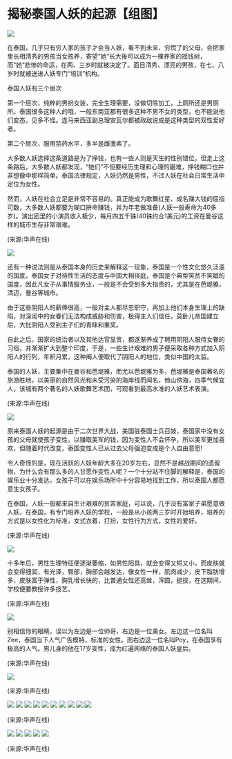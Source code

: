 # 揭秘泰国人妖的起源【组图】

![](//rs2.huanqiucdn.cn/huanqiucdn/huanqiu/image/m/share.jpg)

在泰国，几乎只有穷人家的孩子才会当人妖，看不到未来、穷慌了的父母，会把家里长相清秀的男孩当女孩养，寄望“她”长大後可以成为一棵养家的摇钱树，而“她”悲惨的命运，在两、三岁时就被决定了。面目清秀、漂亮的男孩，在七、八岁时就被送进人妖专门“培训”机构。

泰国人妖有三个层次

第一个层次，纯粹的男扮女装，完全生理需要，没做切除加工，上厕所还是男厕所。泰国很多这种人的哦，一般东南亚都有很多这种不男不女的类型，也不能说他们变态，见多不怪。连马来西亚副总理安瓦尔都被政敌说成是这种类型的双性爱好者。

第二个层次，服用禁药水平，多半是雌激素了。

大多数人妖选择这条道路是为了挣钱，也有一些人则是天生的性别错位，但走上这条路后，大多数人妖都发现，“她们”不但要经历生理和心理的磨难，挣钱糊口也并非想像中那样简单。泰国法律规定，人妖仍然是男性，不过人妖在社会日常生活中定位为女性。

然而，人妖在社会立足是非常不容易的。真正能成为歌舞红星、成名赚大钱的屈指可数，大多数人妖都要为糊口拼命赚钱，并为年老做准备(人妖一般寿命为40多岁)。演出团里的小演员收入极少，每月四五千铢(40铢约合1美元)的工资在曼谷这样的城市生存非常艰难。

(来源:华声在线)

![](//himg2.huanqiucdn.cn/attachment2010/2012/0529/20120529083740278.jpg?imageView2/2/w/750)

还有一种说法则是从泰国本身的历史来解释这一现象，泰国是一个性文化悠久泛滥的国度，泰国女子对待性生活的态度与中国大相径庭，泰国是个典型笑贫不笑娼的国度，因此凡女子从事情服务业，一般是不会受到多大指责的，尤其是在芭堤雅，清迈，曼谷等城市。

由于这些阴阳人的薪俸很高，一般对主人都尽忠职守，再加上他们本身生理上的缺陷，对深闺中的女眷们无法构成威胁和伤害，极得主人们信任，莫卧儿帝国建立后，大批阴阳人受到主子们的青睐和重奖。

自此之后，国家的统治者以及其他达官显贵，都逐渐养成了聘用阴阳人服侍女眷的习俗，并渐渐扩大到整个印度，于是，一些生计艰难的男子便采取各种方式加入阴阳人的行列，年积月累，这种阉人便取代了阴阳人的地位，类似中国的太监。

泰国的人妖，主要集中在曼谷和芭堤雅，而尤以芭堤雅为多，芭堤雅是泰国著名的旅游胜地，以美丽的自然风光和未受污染的海岸线而闻名，倚山傍海，四季气候宜人，该城有两个著名的人妖歌舞艺术团，可观看到最高水准的人妖艺术表演。

(来源:华声在线)

![](//himg2.huanqiucdn.cn/attachment2010/2012/0529/20120529083741474.jpg?imageView2/2/w/750)

原来泰国人妖的起源是由于二次世界大战，美国驻泰国士兵召妓，泰国家中没有女孩的父母就使孩子变性，以赚取美军的钱，因为变性人不会怀孕，所以美军更加喜欢，但随着时代改变，泰国变性人已从过去父母强迫变成是个人自由意愿!

令人奇怪的是，现在活跃的人妖年龄大多在20岁左右，显然不是越战期间的遗留物，为什么会有那么多的人甘愿作变性人呢？一个十分站不住脚的解释是，泰国的娱乐业十分发达，女孩子可以在娱乐场所中十分容易地找到工作，所以泰国人都愿意生女孩子。

在泰国，人妖一般都来自生计艰难的贫苦家庭，可以说，几乎没有富家子弟愿意做人妖，在泰国，有专门培养人妖的学校，一般是从小孩两三岁时开始培养，培养的方式是以女性化为标准，女式衣着，打扮，女性行为方式，女性的爱好。

(来源:华声在线)

![](//himg2.huanqiucdn.cn/attachment2010/2012/0529/20120529083741812.jpg?imageView2/2/w/750)

十多年后，男性生理特征便逐渐萎缩，如男性阳具，就会变得又短又小，而皮肤就会变得细润，有光泽，臀部，胸部会越发达，像女性一样，肌肉减少，皮下脂肪增多，皮肤富于弹性，胸乳增长快的，比普通女性还高耸，浑圆，挺拔，在这期间，学校便要教授许多技艺。

(来源:华声在线)

![](//himg2.huanqiucdn.cn/attachment2010/2012/0529/20120529083741881.jpg?imageView2/2/w/750)

别相信你的眼睛，误以为左边是一位帅哥，右边是一位美女。左边这一位名叫Zee，泰国当下人气广告模特，标准的女性。而右边这一位名叫Poy，在泰国享有极高的人气。男儿身的他在17岁变性，成为红遍网络的泰国人妖皇后。

(来源:华声在线)

![](//himg2.huanqiucdn.cn/attachment2010/2012/0529/20120529083741985.jpg?imageView2/2/w/750)

(来源:华声在线)

![](//himg2.huanqiucdn.cn/attachment2010/2012/0529/20120529083741234.jpg?imageView2/2/w/750)
![](//himg2.huanqiucdn.cn/attachment2010/2012/0529/20120529083742719.jpg?imageView2/2/w/750)
![](//himg2.huanqiucdn.cn/attachment2010/2012/0529/20120529083742628.jpg?imageView2/2/w/750)
![](//himg2.huanqiucdn.cn/attachment2010/2012/0529/20120529083742140.jpg?imageView2/2/w/750)
![](//himg2.huanqiucdn.cn/attachment2010/2012/0529/20120529083742327.jpg?imageView2/2/w/750)
![](//himg2.huanqiucdn.cn/attachment2010/2012/0529/20120529083743928.jpg?imageView2/2/w/750)
![](//himg2.huanqiucdn.cn/attachment2010/2012/0529/20120529083743485.jpg?imageView2/2/w/750)
![](//himg2.huanqiucdn.cn/attachment2010/2012/0529/20120529083743264.jpg?imageView2/2/w/750)
![](//himg2.huanqiucdn.cn/attachment2010/2012/0529/20120529083743503.jpg?imageView2/2/w/750)
![](//himg2.huanqiucdn.cn/attachment2010/2012/0529/20120529083744295.jpg?imageView2/2/w/750)

(来源:华声在线)

![](//himg2.huanqiucdn.cn/attachment2010/2012/0529/20120529083744591.jpg?imageView2/2/w/750)
![](//himg2.huanqiucdn.cn/attachment2010/2012/0529/20120529083744923.jpg?imageView2/2/w/750)
![](//himg2.huanqiucdn.cn/attachment2010/2012/0529/20120529083744221.jpg?imageView2/2/w/750)
![](//himg2.huanqiucdn.cn/attachment2010/2012/0529/20120529083744839.jpg?imageView2/2/w/750)
![](//himg2.huanqiucdn.cn/attachment2010/2012/0529/20120529083745469.jpg?imageView2/2/w/750)

(来源:华声在线)
<!-- tcd_original_link https://m.huanqiu.com/article/9CaKrnJvBl7 -->

